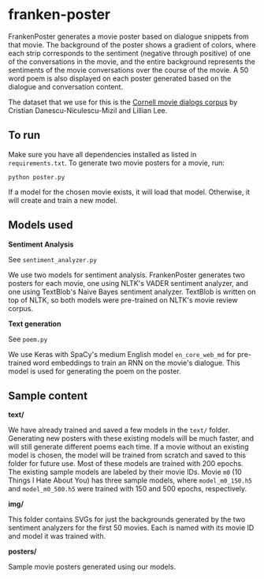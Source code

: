 # franken-poster
FrankenPoster generates a movie poster based on dialogue snippets from that movie. The background of the poster shows a gradient of colors, where each strip corresponds to the sentiment (negative through positive) of one of the conversations in the movie, and the entire background represents the sentiments of the movie conversations over the course of the movie. A 50 word poem is also displayed on each poster generated based on the dialogue and conversation content.

The dataset that we use for this is the [Cornell movie dialogs corpus](https://www.cs.cornell.edu/~cristian/Cornell_Movie-Dialogs_Corpus.html) by Cristian Danescu-Niculescu-Mizil and Lillian Lee.

## To run

Make sure you have all dependencies installed as listed in `requirements.txt`. To generate two movie posters for a movie, run:

`python poster.py`

If a model for the chosen movie exists, it will load that model. Otherwise, it will create and train a new model.

## Models used

**Sentiment Analysis**

See `sentiment_analyzer.py`

We use two models for sentiment analysis. FrankenPoster generates two posters for each movie, one using NLTK's VADER sentiment analyzer, and one using TextBlob's Naive Bayes sentiment analyzer. TextBlob is written on top of NLTK, so both models were pre-trained on NLTK's movie review corpus.

**Text generation**

See `poem.py`

We use Keras with SpaCy's medium English model `en_core_web_md` for pre-trained word embeddings to train an RNN on the movie's dialogue. This model is used for generating the poem on the poster.

## Sample content

**text/**

We have already trained and saved a few models in the `text/` folder. Generating new posters with these existing models will be much faster, and will still generate different poems each time. If a movie without an existing model is chosen, the model will be trained from scratch and saved to this folder for future use. Most of these models are trained with 200 epochs. The existing sample models are labeled by their movie IDs. Movie `m0` (10 Things I Hate About You) has three sample models, where `model_m0_150.h5` and `model_m0_500.h5` were trained with 150 and 500 epochs, respectively.

**img/**

This folder contains SVGs for just the backgrounds generated by the two sentiment analyzers for the first 50 movies. Each is named with its movie ID and model it was trained with.

**posters/**

Sample movie posters generated using our models.
